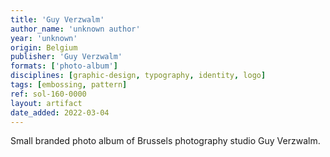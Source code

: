 ```yaml
---
title: 'Guy Verzwalm'
author_name: 'unknown author'
year: 'unknown'
origin: Belgium
publisher: 'Guy Verzwalm'
formats: ['photo-album']
disciplines: [graphic-design, typography, identity, logo]
tags: [embossing, pattern]
ref: sol-160-0000
layout: artifact
date_added: 2022-03-04
---
```

Small branded photo album of Brussels photography studio Guy Verzwalm.
